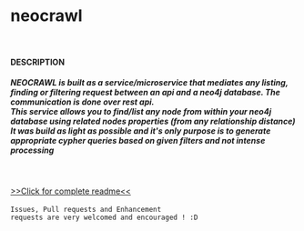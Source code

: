 <h1>neocrawl</h1>
<br>
<h4>DESCRIPTION</h4>
<h5><strong>NEOCRAWL</strong> is built as a service/microservice that mediates any listing, finding or filtering request between an api and a neo4j database. The communication is done over rest api.
<br>This service allows you to find/list any node from within your neo4j database using related nodes properties (from any relationship distance)
<br>It was build as light as possible and it's only purpose is to generate appropriate cypher queries based on given filters and not intense processing </h5>
<br>

<a href=http://scstan.github.io/neocrawl/>>>Click for complete readme<<</a>
<br>
<br>
<code>Issues, Pull requests and Enhancement requests are very welcomed and encouraged ! :D</code>
